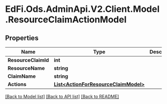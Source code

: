 # EdFi.Ods.AdminApi.V2.Client.Model.ResourceClaimActionModel

## Properties

Name | Type | Description | Notes
------------ | ------------- | ------------- | -------------
**ResourceClaimId** | **int** |  | [optional] 
**ResourceName** | **string** |  | [optional] 
**ClaimName** | **string** |  | [optional] 
**Actions** | [**List&lt;ActionForResourceClaimModel&gt;**](ActionForResourceClaimModel.md) |  | [optional] 

[[Back to Model list]](../README.md#documentation-for-models) [[Back to API list]](../README.md#documentation-for-api-endpoints) [[Back to README]](../README.md)

